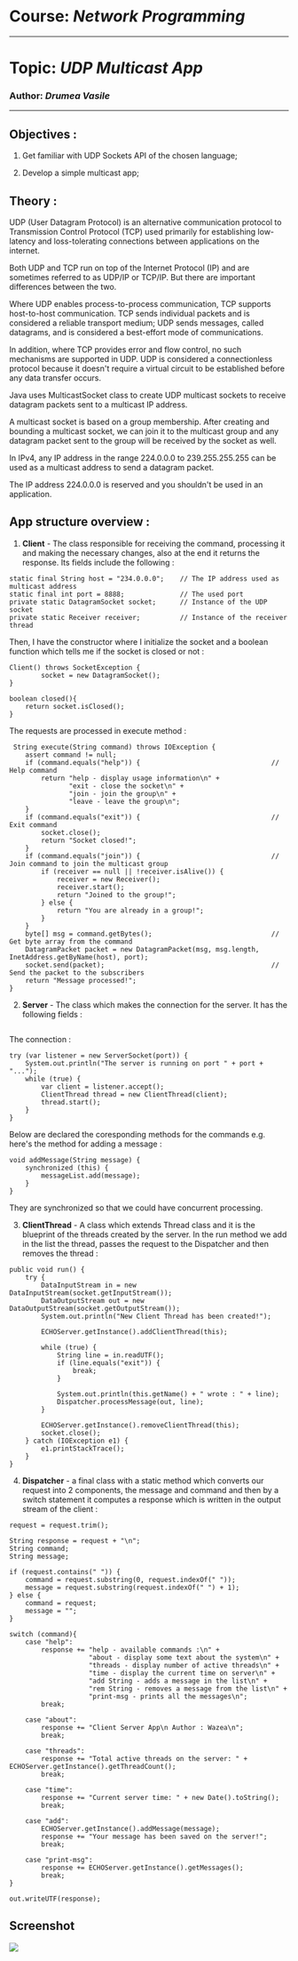 # Course: *Network Programming*
------
# Topic: *UDP Multicast App*
### Author: *Drumea Vasile*
------
## Objectives :
1. Get familiar with UDP Sockets API of the chosen language;

2. Develop a simple multicast app;

## Theory :

UDP (User Datagram Protocol) is an alternative communication protocol to Transmission Control Protocol (TCP) used primarily for establishing low-latency and loss-tolerating connections between applications on the internet.

Both UDP and TCP run on top of the Internet Protocol (IP) and are sometimes referred to as UDP/IP or TCP/IP. But there are important differences between the two.

Where UDP enables process-to-process communication, TCP supports host-to-host communication. TCP sends individual packets and is considered a reliable transport medium; UDP sends messages, called datagrams, and is considered a best-effort mode of communications.

In addition, where TCP provides error and flow control, no such mechanisms are supported in UDP. UDP is considered a connectionless protocol because it doesn't require a virtual circuit to be established before any data transfer occurs.

Java uses MulticastSocket class to create UDP multicast sockets to receive datagram packets sent to a multicast IP address.

A multicast socket is based on a group membership. After creating and bounding a multicast socket, we can join it to the multicast group and any datagram packet sent to the group will be received by the socket as well.

In IPv4, any IP address in the range 224.0.0.0 to 239.255.255.255 can be used as a multicast address to send a datagram packet.

The IP address 224.0.0.0 is reserved and you shouldn't be used in an application.
  
## App structure overview :

1. **Client** - The class responsible for receiving the command, processing it and making the necessary changes, also at the end it returns the response. Its fields include the following : 

~~~
static final String host = "234.0.0.0";    // The IP address used as multicast address
static final int port = 8888;              // The used port
private static DatagramSocket socket;      // Instance of the UDP socket
private static Receiver receiver;          // Instance of the receiver thread
~~~

Then, I have the constructor where I initialize the socket and a boolean function which tells me if the socket is closed or not : 

~~~
Client() throws SocketException {
        socket = new DatagramSocket();
}

boolean closed(){
    return socket.isClosed();
}
~~~

The requests are processed in execute method :

~~~
 String execute(String command) throws IOException {
    assert command != null;
    if (command.equals("help")) {                                 // Help command 
        return "help - display usage information\n" +
               "exit - close the socket\n" +
               "join - join the group\n" +
               "leave - leave the group\n";
    }
    if (command.equals("exit")) {                                 // Exit command    
        socket.close();
        return "Socket closed!";
    }
    if (command.equals("join")) {                                 // Join command to join the multicast group
        if (receiver == null || !receiver.isAlive()) {
            receiver = new Receiver();
            receiver.start();
            return "Joined to the group!";
        } else {
            return "You are already in a group!";
        }
    }
    byte[] msg = command.getBytes();                              // Get byte array from the command   
    DatagramPacket packet = new DatagramPacket(msg, msg.length, InetAddress.getByName(host), port);
    socket.send(packet);                                          // Send the packet to the subscribers
    return "Message processed!";
}
~~~


2. **Server** - The class which makes the connection for the server. It has the following fields : 

~~~

~~~

The connection : 

~~~
try (var listener = new ServerSocket(port)) {
    System.out.println("The server is running on port " + port + "...");
    while (true) {
        var client = listener.accept();
        ClientThread thread = new ClientThread(client);
        thread.start();
    }
}
~~~

Below are declared the coresponding methods for the commands e.g. here's the method for adding a message : 

~~~
void addMessage(String message) {
    synchronized (this) {
        messageList.add(message);
    }
}
~~~

They are synchronized so that we could have concurrent processing.


3. **ClientThread** - A class which extends Thread class and it is the blueprint of the threads created by the server. In the run method we add in the list the thread, passes the request to the Dispatcher and then removes the thread : 

~~~
public void run() {
    try {
        DataInputStream in = new DataInputStream(socket.getInputStream());
        DataOutputStream out = new DataOutputStream(socket.getOutputStream());
        System.out.println("New Client Thread has been created!");

        ECHOServer.getInstance().addClientThread(this);

        while (true) {
            String line = in.readUTF();
            if (line.equals("exit")) {
                break;
            }

            System.out.println(this.getName() + " wrote : " + line);
            Dispatcher.processMessage(out, line);
        }

        ECHOServer.getInstance().removeClientThread(this);
        socket.close();
    } catch (IOException e1) {
        e1.printStackTrace();
    }
}
~~~


4. **Dispatcher** - a final class with a static method which converts our request into 2 components, the message and command and then by a switch statement it computes a response which is written in the output stream of the client : 

~~~
request = request.trim();

String response = request + "\n";
String command;
String message;

if (request.contains(" ")) {
    command = request.substring(0, request.indexOf(" "));
    message = request.substring(request.indexOf(" ") + 1);
} else {
    command = request;
    message = "";
}

switch (command){
    case "help":
        response += "help - available commands :\n" +
                    "about - display some text about the system\n" +
                    "threads - display number of active threads\n" +
                    "time - display the current time on server\n" +
                    "add String - adds a message in the list\n" +
                    "rem String - removes a message from the list\n" +
                    "print-msg - prints all the messages\n";
        break;

    case "about":
        response += "Client Server App\n Author : Wazea\n";
        break;

    case "threads":
        response += "Total active threads on the server: " + ECHOServer.getInstance().getThreadCount();
        break;

    case "time":
        response += "Current server time: " + new Date().toString();
        break;

    case "add":
        ECHOServer.getInstance().addMessage(message);
        response += "Your message has been saved on the server!";
        break;

    case "print-msg":
        response += ECHOServer.getInstance().getMessages();
        break;
}

out.writeUTF(response);
~~~

## Screenshot

![](img/Capture1.PNG)

